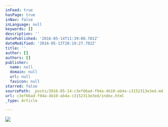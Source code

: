 ```yaml
---
inFeed: true
hasPage: true
inNav: false
inLanguage: null
keywords: []
description: ''
datePublished: '2016-05-14T11:39:00.781Z'
dateModified: '2016-05-13T20:19:27.702Z'
title: ''
author: []
authors: []
publisher:
  name: null
  domain: null
  url: null
  favicon: null
starred: false
sourcePath: _posts/2016-05-14-c3ef66ad-f94a-4b10-ab4a-c3152313e3ed.md
url: c3ef66ad-f94a-4b10-ab4a-c3152313e3ed/index.html
_type: Article

---
```

![](https://the-grid-user-content.s3-us-west-2.amazonaws.com/d4b3c3eb-b385-4e6b-8b7e-f8dbaa5d1c23.png)
